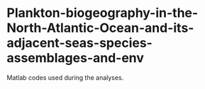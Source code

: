 # Plankton-biogeography-in-the-North-Atlantic-Ocean-and-its-adjacent-seas-species-assemblages-and-env
Matlab codes used during the analyses.
